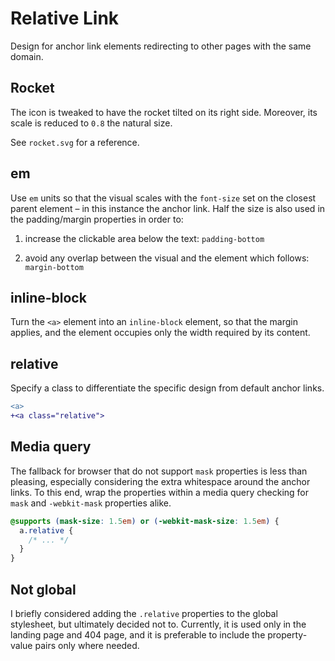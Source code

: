 # Relative Link

Design for anchor link elements redirecting to other pages with the same domain.

## Rocket

The icon is tweaked to have the rocket tilted on its right side. Moreover, its scale is reduced to `0.8` the natural size.

See `rocket.svg` for a reference.

## em

Use `em` units so that the visual scales with the `font-size` set on the closest parent element – in this instance the anchor link. Half the size is also used in the padding/margin properties in order to:

1. increase the clickable area below the text: `padding-bottom`

2. avoid any overlap between the visual and the element which follows: `margin-bottom`

## inline-block

Turn the `<a>` element into an `inline-block` element, so that the margin applies, and the element occupies only the width required by its content.

## relative

Specify a class to differentiate the specific design from default anchor links.

```diff
<a>
+<a class="relative">
```

## Media query

The fallback for browser that do not support `mask` properties is less than pleasing, especially considering the extra whitespace around the anchor links. To this end, wrap the properties within a media query checking for `mask` and `-webkit-mask` properties alike.

```css
@supports (mask-size: 1.5em) or (-webkit-mask-size: 1.5em) {
  a.relative {
    /* ... */
  }
}
```

## Not global

I briefly considered adding the `.relative` properties to the global stylesheet, but ultimately decided not to. Currently, it is used only in the landing page and 404 page, and it is preferable to include the property-value pairs only where needed.

